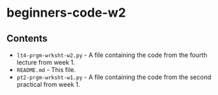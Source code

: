 # beginners-code-w2


## Contents

- `lt4-prgm-wrksht-w2.py` - A file containing the code from the fourth lecture from week 1.
- `README.md` - This file.
- `pt2-prgm-wrksht-w1.py` - A file containing the code from the second practical from week 1.
